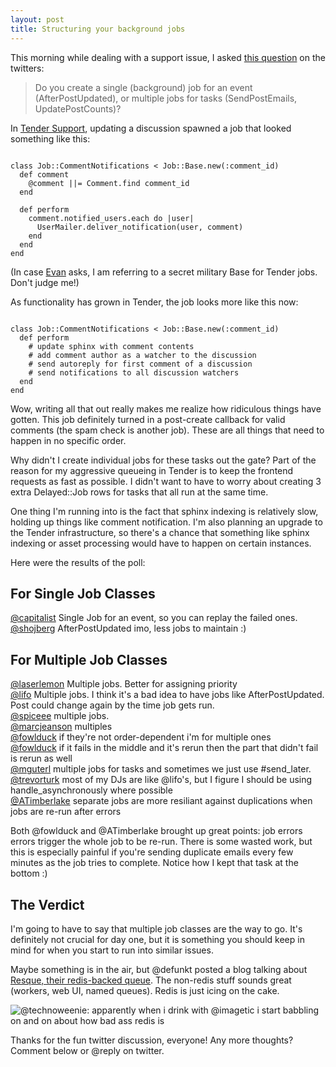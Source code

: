 ```yaml
--- 
layout: post
title: Structuring your background jobs
---
```

This morning while dealing with a support issue, I asked [this question](http://twitter.com/technoweenie/status/5395413752) on the twitters: 

> Do you create a single (background) job for an event (AfterPostUpdated), or multiple jobs for tasks (SendPostEmails, UpdatePostCounts)?

In [Tender Support](http://tenderapp.com), updating a discussion spawned a job that looked something like this:

<pre><code>
class Job::CommentNotifications < Job::Base.new(:comment_id)
  def comment
    @comment ||= Comment.find comment_id
  end

  def perform
    comment.notified_users.each do |user|
      UserMailer.deliver_notification(user, comment)
    end
  end
end
</code></pre>

(In case [Evan](http://twitter.com/evanphx) asks, I am referring to a secret military Base for Tender jobs.  Don't judge me!)

As functionality has grown in Tender, the job looks more like this now:

<pre><code>
class Job::CommentNotifications < Job::Base.new(:comment_id)
  def perform
    # update sphinx with comment contents
    # add comment author as a watcher to the discussion
    # send autoreply for first comment of a discussion
    # send notifications to all discussion watchers
  end
end
</code></pre>

Wow, writing all that out really makes me realize how ridiculous things have gotten.  This job definitely turned in a post-create callback for valid comments (the spam check is another job).  These are all things that need to happen in no specific order.  

Why didn't I create individual jobs for these tasks out the gate?  Part of the reason for my aggressive queueing in Tender is to keep the frontend requests as fast as possible.  I didn't want to have to worry about creating 3 extra Delayed::Job rows for tasks that all run at the same time.

One thing I'm running into is the fact that sphinx indexing is relatively slow, holding up things like comment notification. I'm also planning an upgrade to the Tender infrastructure, so there's a chance that something like sphinx indexing or asset processing would have to happen on certain instances.

Here were the results of the poll:

## For Single Job Classes

[@capitalist](http://twitter.com/capitalist/status/5395440248) Single Job for an event, so you can replay the failed ones.  
[@shojberg](http://twitter.com/shojberg/status/5395479863) AfterPostUpdated imo, less jobs to maintain :)

## For Multiple Job Classes

[@laserlemon](http://twitter.com/laserlemon/status/5395480275) Multiple jobs. Better for assigning priority  
[@lifo](http://twitter.com/lifo/status/5395490176) Multiple jobs. I think it's a bad idea to have jobs like AfterPostUpdated. Post could change again by the time job gets run.  
[@spiceee](http://twitter.com/spiceee/status/5395576017) multiple jobs.  
[@marcjeanson](http://twitter.com/marcjeanson/status/5395601055) multiples  
[@fowlduck](http://twitter.com/fowlduck/status/5395618745) if they're not order-dependent i'm for multiple ones  
[@fowlduck](http://twitter.com/fowlduck/status/5395632405) if it fails in the middle and it's rerun then the part that didn't fail is rerun as well  
[@mguterl](http://twitter.com/mguterl/status/5396284030) multiple jobs for tasks and sometimes we just use #send_later.  
[@trevorturk](http://twitter.com/trevorturk/status/5398187926) most of my DJs are like @lifo's, but I figure I should be using handle_asynchronously where possible  
[@ATimberlake](http://twitter.com/ATimberlake/status/5399345761) separate jobs are more resiliant against duplications when jobs are re-run after errors

Both @fowlduck and @ATimberlake brought up great points: job errors errors trigger the whole job to be re-run.  There is some wasted work, but this is especially painful if you're sending duplicate emails every few minutes as the job tries to complete.  Notice how I kept that task at the bottom :)

## The Verdict

I'm going to have to say that multiple job classes are the way to go.  It's definitely not crucial for day one, but it is something you should keep in mind for when you start to run into similar issues.

Maybe something is in the air, but @defunkt posted a blog talking about [Resque, their redis-backed queue](http://github.com/blog/542-introducing-resque).  The non-redis stuff sounds great (workers, web UI, named queues).  Redis is just icing on the cake.

![@technoweenie: apparently when i drink with @imagetic i start babbling on and on about how bad ass redis is](http://twictur.es/i/5387913320.gif)

Thanks for the fun twitter discussion, everyone!  Any more thoughts?  Comment below or @reply on twitter.
